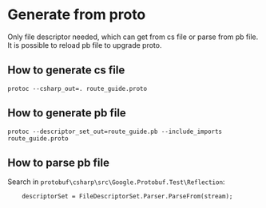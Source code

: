 # Generate from proto

Only file descriptor needed, which can get from cs file or parse from pb file.
It is possible to reload pb file to upgrade proto.

## How to generate cs file

```
protoc --csharp_out=. route_guide.proto
```

## How to generate pb file

```
protoc --descriptor_set_out=route_guide.pb --include_imports route_guide.proto
```

## How to parse pb file

Search in `protobuf\csharp\src\Google.Protobuf.Test\Reflection`:
```
    descriptorSet = FileDescriptorSet.Parser.ParseFrom(stream);
```